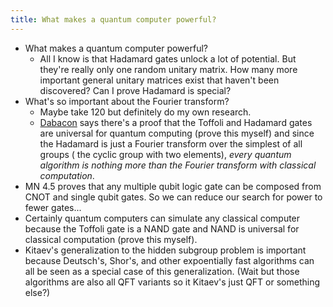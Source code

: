```yaml
---
title: What makes a quantum computer powerful? 
--- 
```


- What makes a quantum computer powerful? 
    - All I know is that Hadamard gates unlock a lot of potential. But they're 
    really only one random unitary matrix. How many more important general 
    unitary matrices exist that haven't been discovered? Can I prove Hadamard 
    is special? 
- What's so important about the Fourier transform? 
    - Maybe take 120 but definitely do my own research. 
    - [Dabacon](https://dabacon.org/pontiff/2006/07/31/all-you-compute-and-all-you-qft-is-all-your-life-will-ever-be/) 
    says there's a proof that the Toffoli and Hadamard gates are universal for 
    quantum computing (prove this myself) and since the Hadamard is just a 
    Fourier transform over the simplest of all groups ( the cyclic group with 
    two elements), *every quantum algorithm is nothing more than the Fourier 
    transform with classical computation*. 
- MN 4.5 proves that any multiple qubit logic gate can be composed from CNOT 
and single qubit gates. So we can reduce our search for power to fewer gates... 
- Certainly quantum computers can simulate any classical computer because the 
Toffoli gate is a NAND gate and NAND is universal for classical computation 
(prove this myself). 
- Kitaev's generalization to the hidden subgroup problem is important because 
Deutsch's, Shor's, and other expoentially fast algorithms can all be seen as 
a special case of this generalization. (Wait but those algorithms are also all 
QFT variants so it Kitaev's just QFT or something else?) 

